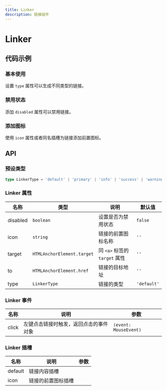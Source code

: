 ```yaml
---
title: Linker
description: 链接组件
---
```


# Linker

## 代码示例

### 基本使用

设置 `type` 属性可以生成不同类型的链接。

<preview path="../demo/Linker/Basic-Linker.vue" title="基本使用" description="设置 `type` 属性可以生成不同类型的链接。"></preview>

### 禁用状态

添加 `disabled` 属性可以禁用链接。

<preview path="../demo/Linker/Disabled-Linker.vue" title="禁用状态" description="添加 `disabled` 属性可以禁用链接。"></preview>

### 添加图标

使用 `icon` 属性或者同名插槽为链接添加前置图标。

<preview path="../demo/Linker/Linker-Icon.vue" title="添加图标" description="使用 `icon` 属性或者同名插槽为链接添加前置图标。"></preview>

## API

### 预设类型

```ts
type LinkerType = 'default' | 'primary' | 'info' | 'success' | 'warning' | 'error'
```

### Linker 属性

| 名称     | 类型                       | 说明                          | 默认值      |
| -------- | -------------------------- | ----------------------------- | ----------- |
| disabled | `boolean`                  | 设置是否为禁用状态            | `false`     |
| icon     | `string`                   | 链接的前置图标名称            | `''`        |
| target   | `HTMLAnchorElement.target` | 同 `<a>` 标签的 `target` 属性 | `''`        |
| to       | `HTMLAnchorElement.href`   | 链接的目标地址                | `''`        |
| type     | `LinkerType`               | 链接的类型                    | `'default'` |

### Linker 事件

| 名称  | 说明                                   | 参数                  |
| ----- | -------------------------------------- | --------------------- |
| click | 左键点击链接时触发，返回点击的事件对象 | `(event: MouseEvent)` |

### Linker 插槽

| 名称    | 说明               | 参数 |
| ------- | ------------------ | ---- |
| default | 链接内容插槽       |      |
| icon    | 链接的前置图标插槽 |      |
